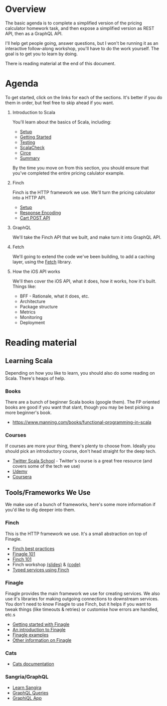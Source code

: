 # Overview

The basic agenda is to complete a simplified version of the pricing calculator homework task, and then expose a simplified version as REST API, then as a GraphQL API.

I'll help get people going, answer questions, but I won't be running it as an interactive follow-along workshop, you'll have to do the work yourself. The goal is to get you to learn by doing.

There is reading material at the end of this document.

# Agenda

To get started, click on the links for each of the sections. It's better if you do them in order, but feel free to skip ahead if you want.

1. Introduction to Scala

    You'll learn about the basics of Scala, including:

    * [Setup](./doc/intro/01-setup.md)
    * [Getting Started](./doc/intro/02-getting-started.md)
    * [Testing](./doc/intro/03-testing.md)
    * [ScalaCheck](./doc/intro/04-scalacheck.md)
    * [Circe](./doc/intro/05-circe.md)
    * [Summary](./doc/intro/06-summary.md)

    By the time you move on from this section, you should ensure that you've completed the entire pricing calulator example.

1. Finch

    Finch is the HTTP framework we use. We'll turn the pricing calculator into a HTTP API.

    * [Setup](./doc/finch/01-setup.md)
    * [Response Encoding](./doc/finch/02-response-encoding.md)
    * [Cart POST API](./doc/finch/03-post-api.md)

1. GraphQL

    We'll take the Finch API that we built, and make turn it into GraphQL API.

1. Fetch

    We'll going to extend the code we've been building, to add a caching layer, using the [Fetch](http://47deg.github.io/fetch/) library.

1. How the iOS API works

    We'll then cover the iOS API, what it does, how it works, how it's built. Things like:

    * BFF - Rationale, what it does, etc.
    * Architecture
    * Package structure
    * Metrics
    * Monitoring
    * Deployment

# Reading material

## Learning Scala

Depending on how you like to learn, you should also do some reading on Scala. There's heaps of help.

### Books

There are a bunch of beginner Scala books (google them). The FP oriented books are good if you want that slant, though you may be best picking a more beginner's book.

* https://www.manning.com/books/functional-programming-in-scala

### Courses

If courses are more your thing, there's plenty to choose from. Ideally you should pick an introductory course, don't head straight for the deep tech.

* [Twitter Scala School](https://twitter.github.io/scala_school/) - Twitter's course is a great free resource (and covers some of the tech we use)
* [Udemy](https://www.udemy.com/courses/search/?q=scala)
* [Coursera](https://www.coursera.org/specializations/scala)

## Tools/Frameworks We Use

We make use of a bunch of frameworks, here's some more information if you'd like to dig deeper into them.

### Finch

This is the HTTP framework we use. It's a small abstraction on top of Finagle.

* [Finch best practices](https://github.com/finagle/finch/blob/master/docs/best-practices.md)
* [Finagle 101](http://vkostyukov.net/posts/finagle-101/)
* [Finch 101](http://vkostyukov.ru/slides/finch-101/)
* Finch workshop [(slides)](https://nrinaudo.github.io/workshop-finch/#1) & [(code)](https://github.com/nrinaudo/workshop-finch)
* [Typed services using Finch](https://www.infoq.com/presentations/finch)

### Finagle

Finagle provides the main framework we use for creating services. We also use it's libraries for making outgoing connections to downstream services. You don't need to know Finagle to use Finch, but it helps if you want to tweak things (like timeouts & retries) or customise how errors are handled, etc.s

* [Getting started with Finagle](http://andrew-jones.com/blog/getting-started-with-finagle/)
* [An introduction to Finagle](http://twitter.github.io/scala_school/finagle.html)
* [Finagle examples](https://www.codatlas.com/github.com/twitter/finagle/develop)
* [Other information on Finagle](http://dirtysalt.github.io/finagle.html)

### Cats

* [Cats documentation](http://typelevel.org/cats/)

### Sangria/GraphQL

* [Learn Sangira](http://sangria-graphql.org/learn/)
* [GraphQL Queries](http://graphql.org/docs/queries/)
* [GraphiQL App](https://github.com/skevy/graphiql-app)
